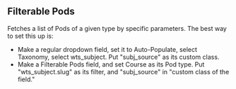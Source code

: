 ## Filterable Pods

Fetches a list of Pods of a given type by specific parameters. The best way to set this up is:

 * Make a regular dropdown field, set it to Auto-Populate, select Taxonomy, select wts_subject. Put "subj_source" as its custom class.
 * Make a Filterable Pods field, and set Course as its Pod type. Put "wts_subject.slug" as its filter, and "subj_source" in "custom class of the field."